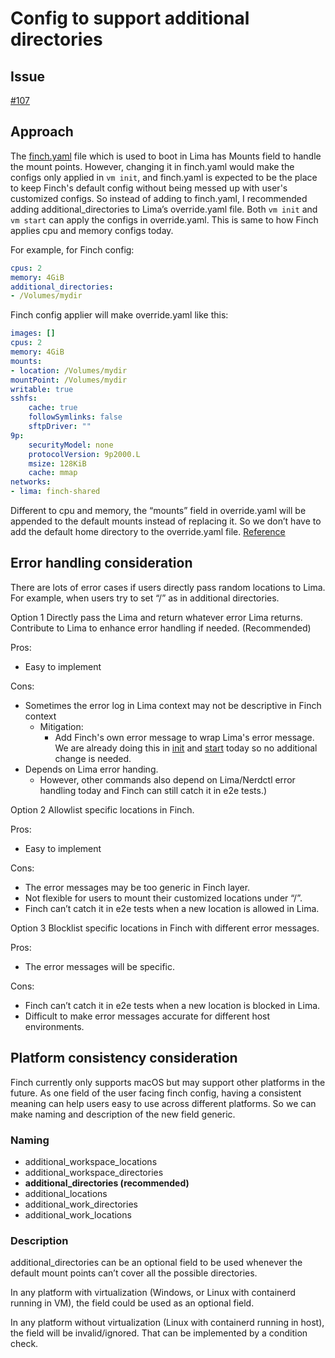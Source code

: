 # Config to support additional directories

## Issue

[#107](https://github.com/runfinch/finch/issues/107)

## Approach

The [finch.yaml](https://github.com/runfinch/finch/blob/d8174ff773f0f92ec94d6d97c753a872a98f74a0/finch.yaml#L35) file which is used to boot in Lima has Mounts field to handle the mount points. However, changing it in finch.yaml would make the configs only applied in `vm init`, and finch.yaml is expected to be the place to keep Finch's default config without being messed up with user's customized configs. So instead of adding to finch.yaml, I recommended adding additional_directories to Lima’s override.yaml file. Both `vm init` and `vm start` can apply the configs in override.yaml. This is same to how Finch applies cpu and memory configs today.

For example, for Finch config:

```yaml
cpus: 2
memory: 4GiB
additional_directories:
- /Volumes/mydir
```

Finch config applier will make override.yaml like this:

```yaml
images: []
cpus: 2
memory: 4GiB
mounts:
- location: /Volumes/mydir
mountPoint: /Volumes/mydir
writable: true
sshfs:
    cache: true
    followSymlinks: false
    sftpDriver: ""
9p:
    securityModel: none
    protocolVersion: 9p2000.L
    msize: 128KiB
    cache: mmap
networks:
- lima: finch-shared
```

Different to cpu and memory, the “mounts” field in override.yaml will be appended to the default mounts instead of replacing it. So we don’t have to add the default home directory to the override.yaml file. [Reference](https://github.com/lima-vm/lima/blob/585d6e25af62d0337cec83ffca226a2c8146a428/pkg/limayaml/defaults.go#L410)

## Error handling consideration

There are lots of error cases if users directly pass random locations to Lima. For example, when users try to set “/” as in additional directories.

Option 1 Directly pass the Lima and return whatever error Lima returns. Contribute to Lima to enhance error handling if needed. (Recommended)

Pros:

* Easy to implement

Cons:

* Sometimes the error log in Lima context may not be descriptive in Finch context
  * Mitigation: 
    * Add Finch's own error message to wrap Lima's error message. We are already doing this in [init](https://github.com/runfinch/finch/blob/d8174ff773f0f92ec94d6d97c753a872a98f74a0/cmd/finch/virtual_machine_init.go#L84) and [start](https://github.com/runfinch/finch/blob/d8174ff773f0f92ec94d6d97c753a872a98f74a0/cmd/finch/virtual_machine_start.go#L75) today so no additional change is needed.
* Depends on Lima error handing.
  * However, other commands also depend on Lima/Nerdctl error handling today and Finch can still catch it in e2e tests.)

Option 2 Allowlist specific locations in Finch.

Pros:

* Easy to implement

Cons:

* The error messages may be too generic in Finch layer.
* Not flexible for users to mount their customized locations under “/”.
* Finch can’t catch it in e2e tests when a new location is allowed in Lima.

Option 3 Blocklist specific locations in Finch with different error messages.

Pros:

* The error messages will be specific.

Cons:

* Finch can’t catch it in e2e tests when a new location is blocked in Lima.
* Difficult to make error messages accurate for different host environments.

## Platform consistency consideration

Finch currently only supports macOS but may support other platforms in the future. As one field of the user facing finch config, having a consistent meaning can help users easy to use across different platforms. So we can make naming and description of the new field generic.

### Naming

* additional_workspace_locations
* additional_workspace_directories
* **additional_directories (recommended)**
* additional_locations
* additional_work_directories
* additional_work_locations

### Description

additional_directories can be an optional field to be used whenever the default mount points can’t cover all the possible directories.

In any platform with virtualization (Windows, or Linux with containerd running in VM), the field could be used as an optional field.

In any platform without virtualization (Linux with containerd running in host), the field will be invalid/ignored. That can be implemented by a condition check.
